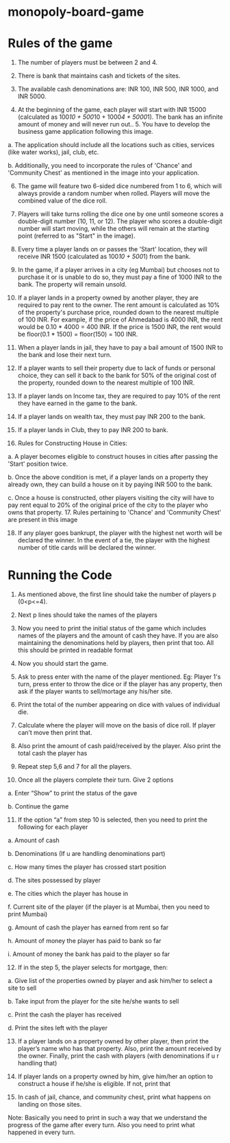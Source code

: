 # monopoly-board-game


# Rules of the game

1. The number of players must be between 2 and 4.

2. There is bank that maintains cash and tickets of the sites.

3. The available cash denominations are: INR 100, INR 500, INR 1000, and INR 5000.

4. At the beginning of the game, each player will start with INR 15000 (calculated as 100*10 + 500*10 + 1000*4 + 5000*1). The bank has an infinite amount of money and will never run out.. 5. You have to develop the business game application following this image.

a. The application should include all the locations such as cities, services (like water works), jail, club, etc.

b. Additionally, you need to incorporate the rules of 'Chance' and 'Community Chest' as mentioned in the image into your application.

6. The game will feature two 6-sided dice numbered from 1 to 6, which will always provide a random number when rolled. Players will move the combined value of the dice roll.

7. Players will take turns rolling the dice one by one until someone scores a double-digit number (10, 11, or 12). The player who scores a double-digit number will start moving, while the others will remain at the starting point (referred to as "Start" in the image).

8. Every time a player lands on or passes the 'Start' location, they will receive INR 1500 (calculated as 100*10 + 500*1) from the bank.

9. In the game, if a player arrives in a city (eg Mumbai) but chooses not to purchase it or is unable to do so, they must pay a fine of 1000 INR to the bank. The property will remain unsold.

10. If a player lands in a property owned by another player, they are required to pay rent to the owner. The rent amount is calculated as 10% of the property's purchase price, rounded down to the nearest multiple of 100 INR. For example, if the price of Ahmedabad is 4000 INR, the rent would be 0.10 * 4000 = 400 INR. If the price is 1500 INR, the rent would be floor(0.1 * 1500) = floor(150) = 100 INR.

11. When a player lands in jail, they have to pay a bail amount of 1500 INR to the bank and lose their next turn.

12. If a player wants to sell their property due to lack of funds or personal choice, they can sell it back to the bank for 50% of the original cost of the property, rounded down to the nearest multiple of 100 INR.

13. If a player lands on Income tax, they are required to pay 10% of the rent they have earned in the game to the bank.

14. If a player lands on wealth tax, they must pay INR 200 to the bank.

15. If a player lands in Club, they to pay INR 200 to bank.

16. Rules for Constructing House in Cities:

a. A player becomes eligible to construct houses in cities after passing the 'Start' position twice.

b. Once the above condition is met, if a player lands on a property they already own, they can build a house on it by paying INR 500 to the bank.

c. Once a house is constructed, other players visiting the city will have to pay rent equal to 20% of the original price of the city to the player who owns that property. 17. Rules pertaining to 'Chance' and 'Community Chest' are present in this image

18. If any player goes bankrupt, the player with the highest net worth will be declared the winner. In the event of a tie, the player with the highest number of title cards will be declared the winner.






# Running the Code

1. As mentioned above, the first line should take the number of players p (0<p<=4).

2. Next p lines should take the names of the players

3. Now you need to print the initial status of the game which includes names of the players and the amount of cash they have. If you are also maintaining the denominations held by players, then print that too. All this should be printed in readable format

4. Now you should start the game.

5. Ask to press enter with the name of the player mentioned. Eg: Player 1's turn, press enter to throw the dice or if the player has any property, then ask if the player wants to sell/mortage any his/her site.

6. Print the total of the number appearing on dice with values of individual die.

7. Calculate where the player will move on the basis of dice roll. If player can’t move then print that.

8. Also print the amount of cash paid/received by the player. Also print the total cash the player has

9. Repeat step 5,6 and 7 for all the players.

10. Once all the players complete their turn. Give 2 options

a. Enter “Show” to print the status of the gave

b. Continue the game

11. If the option “a” from step 10 is selected, then you need to print the following for each player

a. Amount of cash

b. Denominations (If u are handling denominations part)

c. How many times the player has crossed start position

d. The sites possessed by player

e. The cities which the player has house in

f. Current site of the player (if the player is at Mumbai, then you need to print Mumbai)

g. Amount of cash the player has earned from rent so far

h. Amount of money the player has paid to bank so far

i. Amount of money the bank has paid to the player so far

12. If in the step 5, the player selects for mortgage, then:

a. Give list of the properties owned by player and ask him/her to select a site to sell

b. Take input from the player for the site he/she wants to sell

c. Print the cash the player has received

d. Print the sites left with the player

13. If a player lands on a property owned by other player, then print the player’s name who has that property. Also, print the amount received by the owner. Finally, print the cash with players (with denominations if u r handling that)

14. If player lands on a property owned by him, give him/her an option to construct a house if he/she is eligible. If not, print that

15. In cash of jail, chance, and community chest, print what happens on landing on those sites.

Note: Basically you need to print in such a way that we understand the progress of the game after every turn. Also you need to print what happened in every turn.
